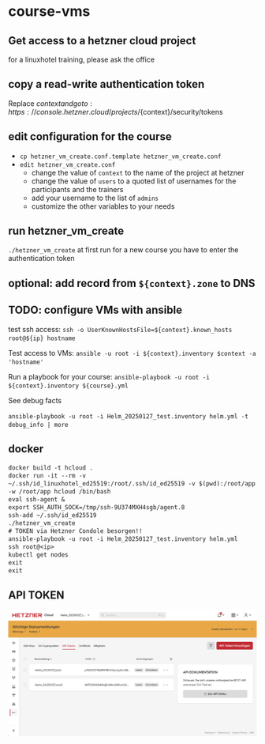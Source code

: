 # course-vms

## Get access to a hetzner cloud project

for a linuxhotel training, please ask the office

## copy a read-write authentication token

Replace ${context} and go to: https://console.hetzner.cloud/projects/${context}/security/tokens

## edit configuration for the course

* `cp hetzner_vm_create.conf.template hetzner_vm_create.conf`
* `edit hetzner_vm_create.conf`
  * change the value of `context` to the name of the project at hetzner
  * change the value of `users` to a quoted list of usernames for the participants and the trainers
  * add your username to the list of `admins`
  * customize the other variables to your needs

## run hetzner_vm_create

`./hetzner_vm_create`
at first run for a new course you have to enter the authentication token

## optional: add record from `${context}.zone` to DNS

## TODO: configure VMs with ansible

test ssh access:
`ssh -o UserKnownHostsFile=${context}.known_hosts root@${ip} hostname`

Test access to VMs:
`ansible -u root -i ${context}.inventory $context -a 'hostname'`

Run a playbook for your course:
`ansible-playbook -u root -i ${context}.inventory ${course}.yml`

See debug facts

`ansible-playbook -u root -i Helm_20250127_test.inventory helm.yml -t debug_info | more`

## docker

```shell
docker build -t hcloud .
docker run -it --rm -v ~/.ssh/id_linuxhotel_ed25519:/root/.ssh/id_ed25519 -v $(pwd):/root/app -w /root/app hcloud /bin/bash
eval ssh-agent &
export SSH_AUTH_SOCK=/tmp/ssh-9U374MXH4sgb/agent.8 
ssh-add ~/.ssh/id_ed25519
./hetzner_vm_create
# TOKEN via Hetzner Condole besorgen!!
ansible-playbook -u root -i Helm_20250127_test.inventory helm.yml
ssh root@<ip>
kubectl get nodes
exit
exit
```

## API TOKEN

![Create API TOKEN](./images/API-TOKEN.png) 
